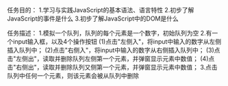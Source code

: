 ﻿任务目的：
	1.学习与实践JavaScript的基本语法、语言特性
	2.初步了解JavaScript的事件是什么
	3.初步了解JavaScript中的DOM是什么

任务描述：
	1.模拟一个队列，队列的每个元素是一个数字，初始队列为空
	2.有一个input输入框，以及4个操作按钮
		(1)点击"左侧入"，将input中输入的数字从左侧插入队列中；
		(2)点击"右侧入"，将input中输入的数字从右侧插入队列中；
		(3)点击"左侧出"，读取并删除队列左侧第一个元素，并弹窗显示元素中数值；
		(4)点击"右侧出"，读取并删除队列又侧第一个元素，并弹窗显示元素中数值；
	3.点击队列中任何一个元素，则该元素会被从队列中删除